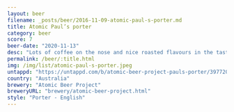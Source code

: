 ```yaml
---
layout: beer
filename: _posts/beer/2016-11-09-atomic-paul-s-porter.md
title: Atomic Paul’s porter
category: beer
score: 7
beer-date: "2020-11-13"
desc: "Lots of coffee on the nose and nice roasted flavours in the taste"
permalink: /beer/:title.html
img: /img/list/atomic-paul-s-porter.jpeg
untappd: "https://untappd.com/b/atomic-beer-project-pauls-porter/3977204"
country: "Australia"
brewery: "Atomic Beer Project"
breweryURL: "brewery/atomic-beer-project.html"
style: "Porter - English"
---
```

